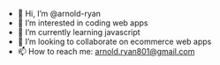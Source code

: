 - 👋 Hi, I’m @arnold-ryan
- 👀 I’m interested in coding web apps
- 🌱 I’m currently learning javascript
- 💞️ I’m looking to collaborate on ecommerce web apps
- 📫 How to reach me: arnold.ryan801@gmail.com

<!---
arnold-ryan/arnold-ryan is a ✨ special ✨ repository because its `README.md` (this file) appears on your GitHub profile.
You can click the Preview link to take a look at your changes.
--->
